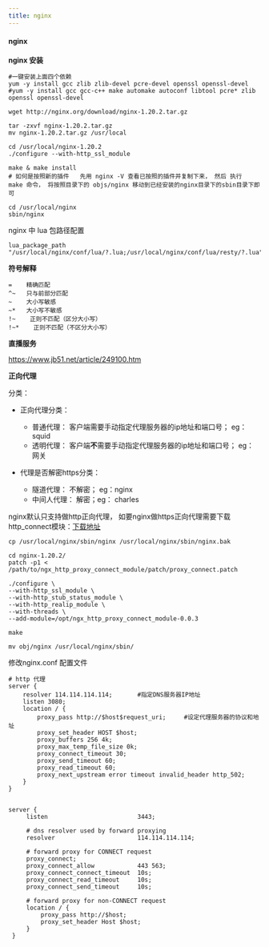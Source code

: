 ```yaml
---
title: nginx
---
```


#### nginx

**nginx 安装**

```shell
#一键安装上面四个依赖
yum -y install gcc zlib zlib-devel pcre-devel openssl openssl-devel
#yum -y install gcc gcc-c++ make automake autoconf libtool pcre* zlib openssl openssl-devel

wget http://nginx.org/download/nginx-1.20.2.tar.gz

tar -zxvf nginx-1.20.2.tar.gz
mv nginx-1.20.2.tar.gz /usr/local

cd /usr/local/nginx-1.20.2
./configure --with-http_ssl_module

make & make install 
# 如何是按照新的插件   先用 nginx -V 查看已按照的插件并复制下来， 然后 执行  make 命令， 将按照目录下的 objs/nginx 移动到已经安装的nginx目录下的sbin目录下即可

cd /usr/local/nginx
sbin/nginx
```



nginx 中 lua 包路径配置

```shell
lua_package_path "/usr/local/nginx/conf/lua/?.lua;/usr/local/nginx/conf/lua/resty/?.lua";
```





**符号解释**

```shell
=    精确匹配 
^~   只与前部分匹配
~    大小写敏感
~*   大小写不敏感
!~    正则不匹配（区分大小写）
!~*    正则不匹配（不区分大小写）
```



**直播服务**

https://www.jb51.net/article/249100.htm





**正向代理**

分类：

* 正向代理分类：
  * 普通代理： 客户端需要手动指定代理服务器的ip地址和端口号； eg： squid
  * 透明代理： 客户端**不**需要手动指定代理服务器的ip地址和端口号； eg：网关

* 代理是否解密https分类：
  * 隧道代理： 不解密； eg：nginx
  * 中间人代理： 解密；eg： charles





nginx默认只支持做http正向代理， 如要nginx做https正向代理需要下载http_connect模块：[下载地址](https://github.com/chobits/ngx_http_proxy_connect_module)

```shell
cp /usr/local/nginx/sbin/nginx /usr/local/nginx/sbin/nginx.bak

cd nginx-1.20.2/
patch -p1 < /path/to/ngx_http_proxy_connect_module/patch/proxy_connect.patch

./configure \
--with-http_ssl_module \
--with-http_stub_status_module \
--with-http_realip_module \
--with-threads \
--add-module=/opt/ngx_http_proxy_connect_module-0.0.3

make

mv obj/nginx /usr/local/nginx/sbin/
```





修改nginx.conf 配置文件

```nginx
# http 代理
server {
    resolver 114.114.114.114;       #指定DNS服务器IP地址 
    listen 3080;
    location / {
        proxy_pass http://$host$request_uri;     #设定代理服务器的协议和地址 
        proxy_set_header HOST $host;
        proxy_buffers 256 4k;
        proxy_max_temp_file_size 0k;
        proxy_connect_timeout 30;
        proxy_send_timeout 60;
        proxy_read_timeout 60;
        proxy_next_upstream error timeout invalid_header http_502;
    }
}


server {
     listen                         3443;

     # dns resolver used by forward proxying
     resolver                       114.114.114.114;

     # forward proxy for CONNECT request
     proxy_connect;
     proxy_connect_allow            443 563;
     proxy_connect_connect_timeout  10s;
     proxy_connect_read_timeout     10s;
     proxy_connect_send_timeout     10s;

     # forward proxy for non-CONNECT request
     location / {
         proxy_pass http://$host;
         proxy_set_header Host $host;
     }
 }
```

